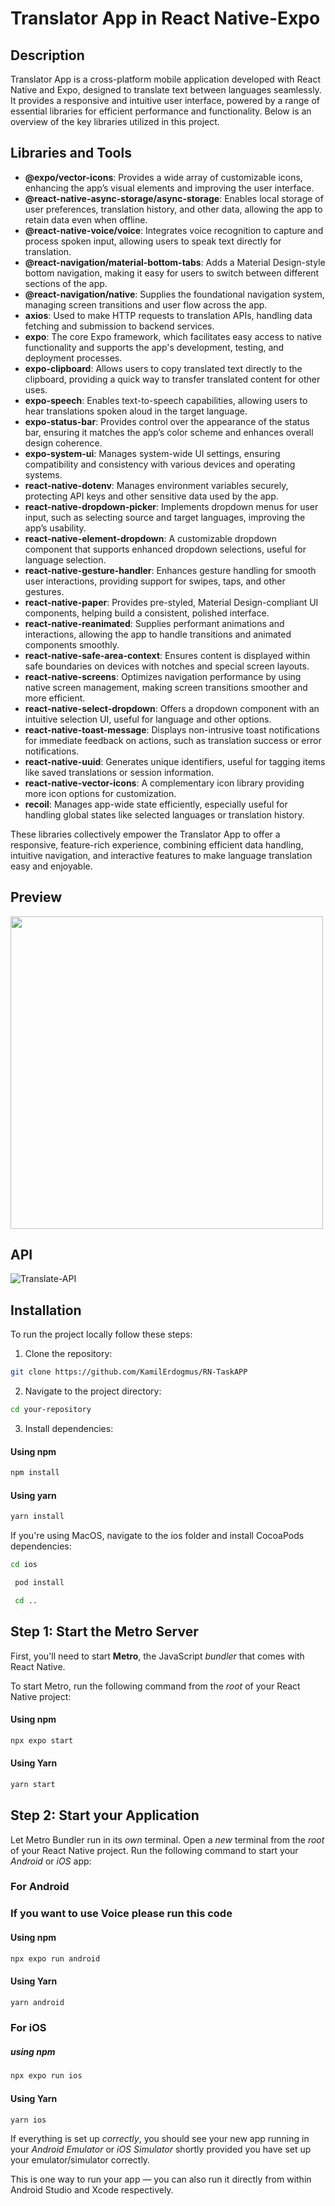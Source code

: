 # Translator App in React Native-Expo

## Description

Translator App is a cross-platform mobile application developed with React Native and Expo, designed to translate text between languages seamlessly. It provides a responsive and intuitive user interface, powered by a range of essential libraries for efficient performance and functionality. Below is an overview of the key libraries utilized in this project.

## Libraries and Tools

- **@expo/vector-icons**: Provides a wide array of customizable icons, enhancing the app’s visual elements and improving the user interface.
- **@react-native-async-storage/async-storage**: Enables local storage of user preferences, translation history, and other data, allowing the app to retain data even when offline.
- **@react-native-voice/voice**: Integrates voice recognition to capture and process spoken input, allowing users to speak text directly for translation.
- **@react-navigation/material-bottom-tabs**: Adds a Material Design-style bottom navigation, making it easy for users to switch between different sections of the app.
- **@react-navigation/native**: Supplies the foundational navigation system, managing screen transitions and user flow across the app.
- **axios**: Used to make HTTP requests to translation APIs, handling data fetching and submission to backend services.
- **expo**: The core Expo framework, which facilitates easy access to native functionality and supports the app's development, testing, and deployment processes.
- **expo-clipboard**: Allows users to copy translated text directly to the clipboard, providing a quick way to transfer translated content for other uses.
- **expo-speech**: Enables text-to-speech capabilities, allowing users to hear translations spoken aloud in the target language.
- **expo-status-bar**: Provides control over the appearance of the status bar, ensuring it matches the app’s color scheme and enhances overall design coherence.
- **expo-system-ui**: Manages system-wide UI settings, ensuring compatibility and consistency with various devices and operating systems.
- **react-native-dotenv**: Manages environment variables securely, protecting API keys and other sensitive data used by the app.
- **react-native-dropdown-picker**: Implements dropdown menus for user input, such as selecting source and target languages, improving the app’s usability.
- **react-native-element-dropdown**: A customizable dropdown component that supports enhanced dropdown selections, useful for language selection.
- **react-native-gesture-handler**: Enhances gesture handling for smooth user interactions, providing support for swipes, taps, and other gestures.
- **react-native-paper**: Provides pre-styled, Material Design-compliant UI components, helping build a consistent, polished interface.
- **react-native-reanimated**: Supplies performant animations and interactions, allowing the app to handle transitions and animated components smoothly.
- **react-native-safe-area-context**: Ensures content is displayed within safe boundaries on devices with notches and special screen layouts.
- **react-native-screens**: Optimizes navigation performance by using native screen management, making screen transitions smoother and more efficient.
- **react-native-select-dropdown**: Offers a dropdown component with an intuitive selection UI, useful for language and other options.
- **react-native-toast-message**: Displays non-intrusive toast notifications for immediate feedback on actions, such as translation success or error notifications.
- **react-native-uuid**: Generates unique identifiers, useful for tagging items like saved translations or session information.
- **react-native-vector-icons**: A complementary icon library providing more icon options for customization.
- **recoil**: Manages app-wide state efficiently, especially useful for handling global states like selected languages or translation history.

These libraries collectively empower the Translator App to offer a responsive, feature-rich experience, combining efficient data handling, intuitive navigation, and interactive features to make language translation easy and enjoyable.

## Preview

<img src="assets/TRANSLATER.gif" height="500" />

## API

![Translate-API](https://rapidapi.com/gatzuma/api/deep-translate1)

## Installation

To run the project locally follow these steps:

1. Clone the repository:

```bash
git clone https://github.com/KamilErdogmus/RN-TaskAPP
```

2. Navigate to the project directory:

```bash
cd your-repository
```

3. Install dependencies:

#### Using npm

```bash
npm install
```

#### Using yarn

```bash
yarn install
```

If you're using MacOS, navigate to the ios folder and install CocoaPods dependencies:

```bash
cd ios
```

```bash
 pod install
```

```bash
 cd ..
```

## Step 1: Start the Metro Server

First, you'll need to start **Metro**, the JavaScript _bundler_ that comes with React Native.

To start Metro, run the following command from the _root_ of your React Native project:

#### Using npm

```bash
npx expo start
```

#### Using Yarn

```bash
yarn start
```

## Step 2: Start your Application

Let Metro Bundler run in its _own_ terminal. Open a _new_ terminal from the _root_ of your React Native project. Run the following command to start your _Android_ or _iOS_ app:

### For Android

### If you want to use Voice please run this code

#### Using npm

```bash
npx expo run android
```

#### Using Yarn

```bash
yarn android
```

### For iOS

##### using npm

```bash
npx expo run ios
```

#### Using Yarn

```bash
yarn ios
```

If everything is set up _correctly_, you should see your new app running in your _Android Emulator_ or _iOS Simulator_ shortly provided you have set up your emulator/simulator correctly.

This is one way to run your app — you can also run it directly from within Android Studio and Xcode respectively.
